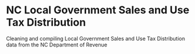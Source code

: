 # NC Local Government Sales and Use Tax Distribution

Cleaning and compiling Local Government Sales and Use Tax Distribution data from the NC Department of Revenue
